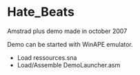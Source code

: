# Hate_Beats
Amstrad plus demo made in october 2007

Demo can be started with WinAPE emulator.
- Load ressources.sna
- Load/Assemble DemoLauncher.asm
